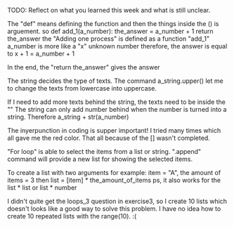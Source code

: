 TODO: Reflect on what you learned this week and what is still unclear.

The "def" means defining the function and then the things inside the () is arguement. 
so 
def add_1(a_number):
    the_answer = a_number + 1
    return the_answer
the "Adding one process" is defined as a function "add_1" 
a_number is more like a "x" unknown number 
therefore, the answer is equal to x + 1 = a_number + 1

In the end, the "return the_answer" gives the answer 

The string decides the type of texts. The command 
a_string.upper()
let me to change the texts from lowercase into uppercase.

If I need to add more texts behind the string, the texts need to be inside the ""
The string can only add number behind when the number is turned into a string. Therefore
a_string + str(a_number)

The inyerpunction in coding is supper important! I tried many times which all gave me the red color. That all because of the [] wasn't completed. 

"For loop" is able to select the items from a list or string. 
".append" command will provide a new list for showing the selected items.

To create a list with two arguments for example:
item = "A", the amount of items = 3
then 
list = [item] * the_amount_of_items
ps, it also works for the list * list or list * number


I didn't quite get the loops_3 question in exercise3, so I create 10 lists which doesn't looks like a good way to solve this problem. I have no idea how to create 10 repeated lists with the range(10). :(
    